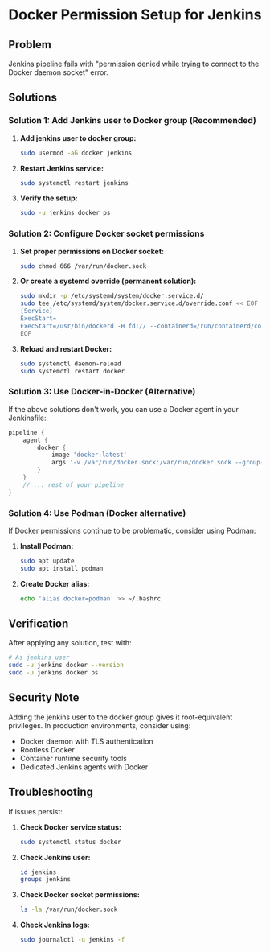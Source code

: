 # Docker Permission Setup for Jenkins

## Problem
Jenkins pipeline fails with "permission denied while trying to connect to the Docker daemon socket" error.

## Solutions

### Solution 1: Add Jenkins user to Docker group (Recommended)

1. **Add jenkins user to docker group:**
   ```bash
   sudo usermod -aG docker jenkins
   ```

2. **Restart Jenkins service:**
   ```bash
   sudo systemctl restart jenkins
   ```

3. **Verify the setup:**
   ```bash
   sudo -u jenkins docker ps
   ```

### Solution 2: Configure Docker socket permissions

1. **Set proper permissions on Docker socket:**
   ```bash
   sudo chmod 666 /var/run/docker.sock
   ```

2. **Or create a systemd override (permanent solution):**
   ```bash
   sudo mkdir -p /etc/systemd/system/docker.service.d/
   sudo tee /etc/systemd/system/docker.service.d/override.conf << EOF
   [Service]
   ExecStart=
   ExecStart=/usr/bin/dockerd -H fd:// --containerd=/run/containerd/containerd.sock -H unix:///var/run/docker.sock
   EOF
   ```

3. **Reload and restart Docker:**
   ```bash
   sudo systemctl daemon-reload
   sudo systemctl restart docker
   ```

### Solution 3: Use Docker-in-Docker (Alternative)

If the above solutions don't work, you can use a Docker agent in your Jenkinsfile:

```groovy
pipeline {
    agent {
        docker {
            image 'docker:latest'
            args '-v /var/run/docker.sock:/var/run/docker.sock --group-add $(stat -c %g /var/run/docker.sock)'
        }
    }
    // ... rest of your pipeline
}
```

### Solution 4: Use Podman (Docker alternative)

If Docker permissions continue to be problematic, consider using Podman:

1. **Install Podman:**
   ```bash
   sudo apt update
   sudo apt install podman
   ```

2. **Create Docker alias:**
   ```bash
   echo 'alias docker=podman' >> ~/.bashrc
   ```

## Verification

After applying any solution, test with:
```bash
# As jenkins user
sudo -u jenkins docker --version
sudo -u jenkins docker ps
```

## Security Note

Adding the jenkins user to the docker group gives it root-equivalent privileges. In production environments, consider using:
- Docker daemon with TLS authentication
- Rootless Docker
- Container runtime security tools
- Dedicated Jenkins agents with Docker

## Troubleshooting

If issues persist:

1. **Check Docker service status:**
   ```bash
   sudo systemctl status docker
   ```

2. **Check Jenkins user:**
   ```bash
   id jenkins
   groups jenkins
   ```

3. **Check Docker socket permissions:**
   ```bash
   ls -la /var/run/docker.sock
   ```

4. **Check Jenkins logs:**
   ```bash
   sudo journalctl -u jenkins -f
   ```